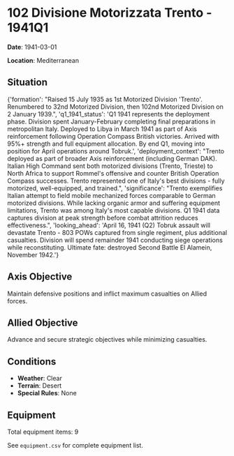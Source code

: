 # 102 Divisione Motorizzata Trento - 1941Q1

**Date**: 1941-03-01

**Location**: Mediterranean

## Situation

{'formation': "Raised 15 July 1935 as 1st Motorized Division 'Trento'. Renumbered to 32nd Motorized Division, then 102nd Motorized Division on 2 January 1939.", 'q1_1941_status': 'Q1 1941 represents the deployment phase. Division spent January-February completing final preparations in metropolitan Italy. Deployed to Libya in March 1941 as part of Axis reinforcement following Operation Compass British victories. Arrived with 95%+ strength and full equipment allocation. By end Q1, moving into position for April operations around Tobruk.', 'deployment_context': "Trento deployed as part of broader Axis reinforcement (including German DAK). Italian High Command sent both motorized divisions (Trento, Trieste) to North Africa to support Rommel's offensive and counter British Operation Compass successes. Trento represented one of Italy's best divisions - fully motorized, well-equipped, and trained.", 'significance': "Trento exemplifies Italian attempt to field mobile mechanized forces comparable to German motorized divisions. While lacking organic armor and suffering equipment limitations, Trento was among Italy's most capable divisions. Q1 1941 data captures division at peak strength before combat attrition reduces effectiveness.", 'looking_ahead': 'April 16, 1941 (Q2) Tobruk assault will devastate Trento - 803 POWs captured from single regiment, plus additional casualties. Division will spend remainder 1941 conducting siege operations while reconstituting. Ultimate fate: destroyed Second Battle El Alamein, November 1942.'}

## Axis Objective

Maintain defensive positions and inflict maximum casualties on Allied forces.

## Allied Objective

Advance and secure strategic objectives while minimizing casualties.

## Conditions

- **Weather**: Clear
- **Terrain**: Desert
- **Special Rules**: None

## Equipment

Total equipment items: 9

See `equipment.csv` for complete equipment list.

